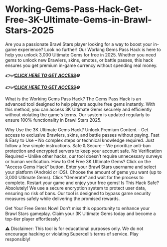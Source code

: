 # Working-Gems-Pass-Hack-Get-Free-3K-Ultimate-Gems-in-Brawl-Stars-2025
Are you a passionate Brawl Stars player looking for a way to boost your in-game experience? Look no further! Our Working Gems Pass Hack is here to help you unlock 3,000 Ultimate Gems for free in 2025. Whether you need gems to unlock new Brawlers, skins, emotes, or battle passes, this hack ensures you get premium in-game currency without spending real money.

 ***👉✅[CLICK HERE TO GET ACCESS](https://btadeal.com/bw7lsr3ts/)🌐***

 ***👉✅[CLICK HERE TO GET ACCESS](https://btadeal.com/bw7lsr3ts/)🌐***
 

What is the Working Gems Pass Hack?
The Gems Pass Hack is an advanced tool designed to help players acquire free gems instantly. With this method, you can access 3K Ultimate Gems securely and efficiently without violating the game's terms. Our system is updated regularly to ensure 100% functionality in Brawl Stars 2025.

Why Use the 3K Ultimate Gems Hack?
Unlock Premium Content – Get access to exclusive Brawlers, skins, and battle passes without paying.
Fast & Easy to Use – No complex steps or technical knowledge required. Just follow a few simple instructions.
Safe & Secure – We prioritize anti-ban protection and encrypted servers to keep your account safe.
No Verification Required – Unlike other hacks, our tool doesn’t require unnecessary surveys or human verification.
How to Get Free 3K Ultimate Gems?
Click on the "Access Gems Hack" button.
Enter your Brawl Stars username and select your platform (Android or iOS).
Choose the amount of gems you want (up to 3,000 Ultimate Gems).
Click "Generate" and wait for the process to complete.
Restart your game and enjoy your free gems!
Is This Hack Safe?
Absolutely! We use a secure encryption system to protect user data, ensuring no risk of bans. Our tool is designed to bypass game security measures safely while delivering the promised rewards.

Get Your Free Gems Now!
Don’t miss this opportunity to enhance your Brawl Stars gameplay. Claim your 3K Ultimate Gems today and become a top-tier player effortlessly!

⚠ Disclaimer: This tool is for educational purposes only. We do not encourage hacking or violating Supercell’s terms of service. Play responsibly! 
